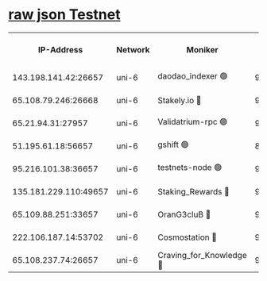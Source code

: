 [raw json Testnet](https://rpc-check.junot.stavr.tech/junot/rpc-junot-result.json)
=


<table><tr><th>IP-Address</th><th>Network</th><th>Moniker</th><th>Latest Block Height</th><th>Earliest Block Height</th><th>Catching Up</th><th>Tx Index</th><th>Voting Power</th><th>Scan Time</th></tr><tr><td>143.198.141.42:26657</td><td>uni-6</td><td>daodao_indexer 🟢</td><td>9127293</td><td>1</td><td>False</td><td>off</td><td>0</td><td>2024-03-22T19:13:52.293693135UTC</td></tr><tr><td>65.108.79.246:26668</td><td>uni-6</td><td>Stakely.io 🔴</td><td>9127288</td><td>1570872</td><td>False</td><td>on</td><td>11</td><td>2024-03-22T19:13:34.473296996UTC</td></tr><tr><td>65.21.94.31:27957</td><td>uni-6</td><td>Validatrium-rpc 🟢</td><td>9127287</td><td>2943363</td><td>False</td><td>on</td><td>0</td><td>2024-03-22T19:13:30.107898334UTC</td></tr><tr><td>51.195.61.18:56657</td><td>uni-6</td><td>gshift 🟢</td><td>8559900</td><td>7691417</td><td>False</td><td>on</td><td>0</td><td>2024-03-22T19:13:16.208270972UTC</td></tr><tr><td>95.216.101.38:36657</td><td>uni-6</td><td>testnets-node 🟢</td><td>9127289</td><td>8116304</td><td>False</td><td>on</td><td>0</td><td>2024-03-22T19:13:36.876194126UTC</td></tr><tr><td>135.181.229.110:49657</td><td>uni-6</td><td>Staking_Rewards 🔴</td><td>9127296</td><td>8388763</td><td>False</td><td>on</td><td>1008</td><td>2024-03-22T19:13:59.084390035UTC</td></tr><tr><td>65.109.88.251:33657</td><td>uni-6</td><td>OranG3cluB 🔴</td><td>9127295</td><td>8418953</td><td>False</td><td>on</td><td>11</td><td>2024-03-22T19:13:56.746026972UTC</td></tr><tr><td>222.106.187.14:53702</td><td>uni-6</td><td>Cosmostation 🔴</td><td>9127286</td><td>9017363</td><td>False</td><td>on</td><td>109013</td><td>2024-03-22T19:13:27.735097534UTC</td></tr><tr><td>65.108.237.74:26657</td><td>uni-6</td><td>Craving_for_Knowledge 🔴</td><td>9127292</td><td>9080155</td><td>False</td><td>on</td><td>9004</td><td>2024-03-22T19:13:47.382162298UTC</td></tr></table>